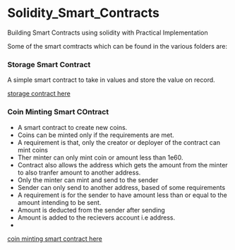 # Solidity_Smart_Contracts
Building Smart Contracts using solidity with Practical Implementation

Some of the smart comtracts which can be found in the various folders are:

### Storage Smart Contract

A simple smart contract to take in values and store the value on record.

[storage contract here]()

### Coin Minting Smart COntract
* A smart contract to create new coins.
* Coins can be minted only if the requirements are met.
* A requirement is that, only the creator or deployer of the contract can mint coins
* Ther minter can only mint coin or amount less than 1e60.
* Contract also allows the address which gets the amount from the minter to also tranfer amount to another address.
* Only the minter can mint and send to the sender
* Sender can only send to another address, based of some requirements
* A requirement is for the sender to have amount less than or equal to the amount intending to be sent.
* Amount is deducted from the sender after sending
* Amount is added to the recievers account i.e address.
* 
[coin minting smart contract here]()
